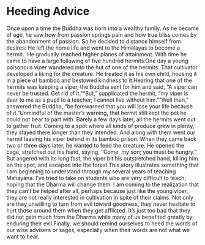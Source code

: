 # Heeding Advice

Once upon a time the Buddha was born into a wealthy family. As he became of age, he saw how from passion springs pain and how true bliss comes by the abandonment of passion. So he decided to distance himself from desires: He left the home life and went to the Himalayas to become a hermit. ​      He gradually reached higher planes of attainment. With time he came to have a large following of five hundred hermits.One day a young poisonous viper wandered into the hut of one of the hermits. That cultivator developed a liking for the creature. He treated it as his own child, housing it in a piece of bamboo and bestowed kindness to it.Hearing that one of the hermits was keeping a viper, the Buddha sent for him and said, “A viper can never be trusted. Get rid of it.”“But,” supplicated the hermit, “my viper is dear to me as a pupil to a teacher; I cannot live without him.”“Well then,” answered the Buddha, “be forewarned that you will lose your life because of it.”Unmindful of the master’s warning, that hermit still kept the pet he could not bear to part with. Barely a few days later, all the hermits went out to gather fruit. Coming to a spot where all kinds of produce grew in plenty, they stayed there longer than they intended. And along with them went our hermit leaving his viper behind in its bamboo prison. When they came back two or three days later, he wanted to feed the creature. He opened the cage, stretched out his hand, saying, “Come, my son; you must be hungry.” But angered with its long fast, the viper bit his outstretched hand, killing him on the spot, and escaped into the forest.This story illustrates something that I am beginning to understand through my several years of teaching Mahayana. I’ve tried to take on students who are very difficult to teach, hoping that the Dharma will change them. I am coming to the realization that they can’t be helped after all, perhaps because just like the young viper, they are not really interested in cultivation in spite of their claims. Not only are they unwilling to turn from evil toward goodness, they never hesitate to hurt those around them when they get afflicted. It’s just too bad that they did not gain much from the Dharma while many of us benefited greatly by enduring their evil.Finally, we should remind ourselves to heed the words of our wise advisers or sages, especially when their words are not what we want to hear.